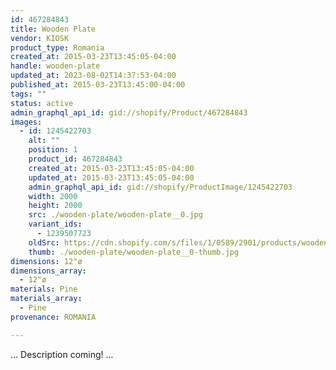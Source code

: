 ```yaml
---
id: 467284843
title: Wooden Plate
vendor: KIOSK
product_type: Romania
created_at: 2015-03-23T13:45:05-04:00
handle: wooden-plate
updated_at: 2023-08-02T14:37:53-04:00
published_at: 2015-03-23T13:45:00-04:00
tags: ""
status: active
admin_graphql_api_id: gid://shopify/Product/467284843
images:
  - id: 1245422703
    alt: ""
    position: 1
    product_id: 467284843
    created_at: 2015-03-23T13:45:05-04:00
    updated_at: 2015-03-23T13:45:05-04:00
    admin_graphql_api_id: gid://shopify/ProductImage/1245422703
    width: 2000
    height: 2000
    src: ./wooden-plate/wooden-plate__0.jpg
    variant_ids:
      - 1239507723
    oldSrc: https://cdn.shopify.com/s/files/1/0589/2901/products/wooden_plate.jpeg?v=1427132705
    thumb: ./wooden-plate/wooden-plate__0-thumb.jpg
dimensions: 12"ø
dimensions_array:
  - 12"ø
materials: Pine
materials_array:
  - Pine
provenance: ROMANIA

---
```


... Description coming! ...